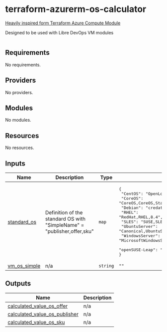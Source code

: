 # terraform-azurerm-os-calculator
[Heavily inspired form Terraform Azure Compute Module](https://github.com/Azure/terraform-azurerm-compute)

Designed to be used with Libre DevOps VM modules

```hcl
```

## Requirements

No requirements.

## Providers

No providers.

## Modules

No modules.

## Resources

No resources.

## Inputs

| Name | Description | Type | Default | Required |
|------|-------------|------|---------|:--------:|
| <a name="input_standard_os"></a> [standard\_os](#input\_standard\_os) | Definition of the standard OS with "SimpleName" = "publisher,offer,sku" | `map` | <pre>{<br>  "CentOS": "OpenLogic,CentOS,7.3",<br>  "CoreOS": "CoreOS,CoreOS,Stable",<br>  "Debian": "credativ,Debian,11",<br>  "RHEL": "RedHat,RHEL,8.4",<br>  "SLES": "SUSE,SLES,12-SP2",<br>  "UbuntuServer": "Canonical,UbuntuServer,20.04-LTS",<br>  "WindowsServer": "MicrosoftWindowsServer,WindowsServer,2019-Datacenter",<br>  "openSUSE-Leap": "SUSE,openSUSE-Leap,42.2"<br>}</pre> | no |
| <a name="input_vm_os_simple"></a> [vm\_os\_simple](#input\_vm\_os\_simple) | n/a | `string` | `""` | no |

## Outputs

| Name | Description |
|------|-------------|
| <a name="output_calculated_value_os_offer"></a> [calculated\_value\_os\_offer](#output\_calculated\_value\_os\_offer) | n/a |
| <a name="output_calculated_value_os_publisher"></a> [calculated\_value\_os\_publisher](#output\_calculated\_value\_os\_publisher) | n/a |
| <a name="output_calculated_value_os_sku"></a> [calculated\_value\_os\_sku](#output\_calculated\_value\_os\_sku) | n/a |

